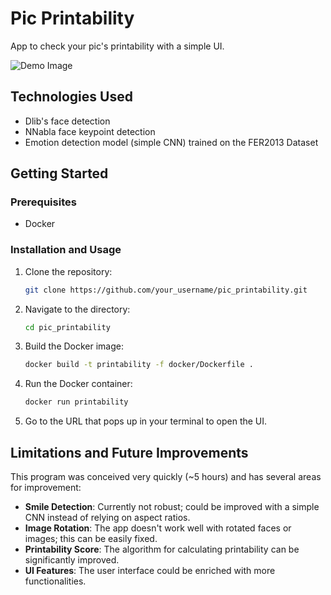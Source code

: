 # Pic Printability

App to check your pic's printability with a simple UI.

![Demo Image](https://github.com/selectqoma/pic_printability/assets/85152770/db9dbe0a-fdc3-4d1a-b278-95dd819ba6a6.png)

## Technologies Used

- Dlib's face detection
- NNabla face keypoint detection
- Emotion detection model (simple CNN) trained on the FER2013 Dataset

## Getting Started

### Prerequisites

- Docker

### Installation and Usage

1. Clone the repository:
    ```bash
    git clone https://github.com/your_username/pic_printability.git
    ```

2. Navigate to the directory:
    ```bash
    cd pic_printability
    ```

3. Build the Docker image:
    ```bash
    docker build -t printability -f docker/Dockerfile .
    ```

4. Run the Docker container:
    ```bash
    docker run printability
    ```
   
5. Go to the URL that pops up in your terminal to open the UI.

## Limitations and Future Improvements

This program was conceived very quickly (~5 hours) and has several areas for improvement:

- **Smile Detection**: Currently not robust; could be improved with a simple CNN instead of relying on aspect ratios.
- **Image Rotation**: The app doesn't work well with rotated faces or images; this can be easily fixed.
- **Printability Score**: The algorithm for calculating printability can be significantly improved.
- **UI Features**: The user interface could be enriched with more functionalities.


